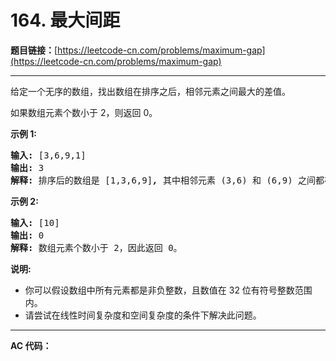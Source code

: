 # 164. 最大间距

**题目链接：**[https://leetcode-cn.com/problems/maximum-gap](https://leetcode-cn.com/problems/maximum-gap)

---

<div class="content__1Y2H">
 <div class="notranslate">
  <p>给定一个无序的数组，找出数组在排序之后，相邻元素之间最大的差值。</p> 
  <p>如果数组元素个数小于 2，则返回 0。</p> 
  <p><strong>示例&nbsp;1:</strong></p> 
  <pre class="language-text"><strong>输入:</strong> [3,6,9,1]
<strong>输出:</strong> 3
<strong>解释:</strong> 排序后的数组是 [1,3,6,9]<strong><em>, </em></strong>其中相邻元素 (3,6) 和 (6,9) 之间都存在最大差值 3。</pre> 
  <p><strong>示例&nbsp;2:</strong></p> 
  <pre class="language-text"><strong>输入:</strong> [10]
<strong>输出:</strong> 0
<strong>解释:</strong> 数组元素个数小于 2，因此返回 0。</pre> 
  <p><strong>说明:</strong></p> 
  <ul> 
   <li>你可以假设数组中所有元素都是非负整数，且数值在 32 位有符号整数范围内。</li> 
   <li>请尝试在线性时间复杂度和空间复杂度的条件下解决此问题。</li> 
  </ul> 
 </div>
</div>

---

**AC 代码：**

```java

```